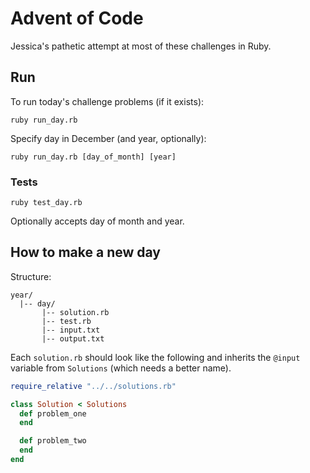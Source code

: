 # Advent of Code

Jessica's pathetic attempt at most of these challenges in Ruby.

## Run

To run today's challenge problems (if it exists):

`ruby run_day.rb`

Specify day in December (and year, optionally):

`ruby run_day.rb [day_of_month] [year]`


### Tests

`ruby test_day.rb`

Optionally accepts day of month and year.

## How to make a new day

Structure:

```
year/
  |-- day/
       |-- solution.rb
       |-- test.rb
       |-- input.txt
       |-- output.txt
```

Each `solution.rb` should look like the following and inherits the `@input` variable from `Solutions` (which needs a better name).

```ruby
require_relative "../../solutions.rb"

class Solution < Solutions
  def problem_one
  end

  def problem_two
  end
end
```
